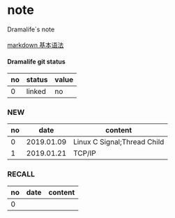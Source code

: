 # note
Dramalife\`s note\
\
[markdown 基本语法](https://www.jianshu.com/p/191d1e21f7ed)

#### Dramalife git status
|no|status|value|
|--|--|--|
|0|linked|no|

### NEW
|no|date|content|
|--|--|--|
|0|2019.01.09|Linux C Signal;Thread Child|
|1|2019.01.21|TCP/IP|
### RECALL
|no|date|content|
|--|--|--|
|0|||
